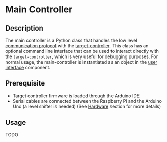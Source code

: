 # Main Controller

## Description

The main controller is a Python class that handles the low level [communication protocol](../common/README.md) with the [target-controller](../target-controller/README.md). This class has an optional command line interface that can be used to interact directly with the `target-controller`, which is very useful for debugging purposes. For normal usage, the main-controller is instantiated as an object in the [user interface](../../software/README.md) component.

## Prerequisite

* Target controller firmware is loaded through the Arduino IDE
* Serial cables are connected between the Raspberry Pi and the Arduino Uno (a level shifter is needed) (See [Hardware](../../hardware/README.md) section for more details)

## Usage

TODO



